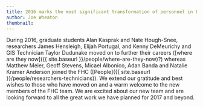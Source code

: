 ```yaml
---
title: 2016 marks the most significant transformation of personnel in FHC history
author: Joe Wheaton
thumbnail: 
---
```


During 2016, graduate students Alan Kasprak and Nate Hough-Snee, researchers James Hensleigh, Elijah Portugal, and Kenny DeMeurichy and GIS Technician Taylor Dudunake moved on to further their careers ([where are they now]({{ site.baseurl }}/people/where-are-they-now)?) whereas Matthew Meier, Geoff Stevens, Micael Albonico, Adan Banda and Natalie Kramer Anderson joined the FHC ([People]({{ site.baseurl }}/people/researchers-technicians)). We extend our gratitude and best wishes to those who have moved on and a warm welcome to the new members of the FHC team. We are excited about our new team and are looking forward to all the great work we have planned for 2017 and beyond. 